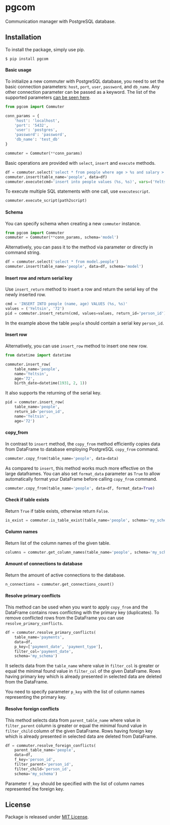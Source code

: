 # pgcom

Communication manager with PostgreSQL database.

## Installation

To install the package, simply use pip.

```
$ pip install pgcom
```

#### Basic usage

To initialize a new commuter with PostgreSQL database, you need to set 
the basic connection parameters: `host`, `port`, `user`, `password`, and `db_name`. 
Any other connection parameter can be passed as a keyword. 
The list of the supported parameters [can be seen here](https://www.postgresql.org/docs/current/libpq-connect.html#LIBPQ-PARAMKEYWORDS).

```python
from pgcom import Commuter

conn_params = {
    'host': 'localhost',
    'port': '5432',
    'user': 'postgres',
    'password': 'password',
    'db_name': 'test_db'
}

commuter = Commuter(**conn_params)
```

Basic operations are provided with `select`, `insert` and `execute` methods.

```python
df = commuter.select('select * from people where age > %s and salary > %s' % (55, 1000))
commuter.insert(table_name='people', data=df)
commuter.execute(cmd='insert into people values (%s, %s)', vars=('Yeltsin', 72)) 
```   

To execute multiple SQL statements with one call, use `executescript`.

```python
commuter.execute_script(path2script)
```

#### Schema 

You can specify schema when creating a new `commuter` instance.
 
```python
from pgcom import Commuter
commuter = Commuter(**conn_params, schema='model')
```

Alternatively, you can pass it to the method via parameter or directly in command string.

```python
df = commuter.select('select * from model.people')
commuter.insert(table_name='people', data=df, schema='model')
```

#### Insert row and return serial key 

Use `insert_return` method to insert a row and return the serial key of the newly inserted row.

```python
cmd = 'INSERT INTO people (name, age) VALUES (%s, %s)'
values = ('Yeltsin', '72')
pid = commuter.insert_return(cmd, values=values, return_id='person_id')
```

In the example above the table `people` should contain a serial key `person_id`. 

#### Insert row

Alternatively, you can use `insert_row` method to insert one new row.

```python
from datetime import datetime

commuter.insert_row(
    table_name='people', 
    name='Yeltsin', 
    age='72',
    birth_date=datetime(1931, 2, 1))
```

It also supports the returning of the serial key. 

```python
pid = commuter.insert_row(
    table_name='people', 
    return_id='person_id', 
    name='Yeltsin', 
    age='72')
```

#### copy_from

In contrast to `insert` method, the `copy_from` method efficiently copies data 
from DataFrame to database employing PostgreSQL `copy_from` command. 

```python
commuter.copy_from(table_name='people', data=data)
```

As compared to `insert`, this method works much more effective on the large dataframes.
You can also set `format_data` parameter as `True` to allow automatically format your 
DataFrame before calling `copy_from` command.   

```python
commuter.copy_from(table_name='people', data=df, format_data=True)
```

#### Check if table exists

Return `True` if table exists, otherwise return `False`.

```python
is_exist = commuter.is_table_exist(table_name='people', schema='my_schema')
```

#### Column names

Return list of the column names of the given table.

```python
columns = commuter.get_column_names(table_name='people', schema='my_schema')
```

#### Amount of connections to database

Return the amount of active connections to the database.

```python
n_connections = commuter.get_connections_count()
```

#### Resolve primary conflicts

This method can be used when you want to apply `copy_from` and the DataFrame contains 
rows conflicting with the primary key (duplicates). To remove conflicted rows 
from the DataFrame you can use `resolve_primary_conflicts`.

```python
df = commuter.resolve_primary_conflicts(
    table_name='payments',
    data=df,
    p_key=['payment_date', 'payment_type'],
    filter_col='payment_date',
    schema='my_schema')
```

It selects data from the `table_name` where value in `filter_col` is greater or equal 
the minimal found value in `filter_col` of the given DataFrame. Rows having primary 
key which is already presented in selected data are deleted from the DataFrame.

You need to specify parameter `p_key` with the list of column names representing the primary key.

#### Resolve foreign conflicts

This method selects data from `parent_table_name` where value in `filter_parent` column
is greater or equal the minimal found value in `filter_child` column of the given DataFrame.
Rows having foreign key which is already presented in selected data are deleted from DataFrame.

```python
df = commuter.resolve_foreign_conflicts(
    parent_table_name='people',
    data=df,
    f_key='person_id',
    filter_parent='person_id',
    filter_child='person_id',
    schema='my_schema')
```

Parameter `f_key` should be specified with the list of column names represented the foreign key. 

## License

Package is released under [MIT License](https://github.com/viktorsapozhok/db-commuter/blob/master/LICENSE).

